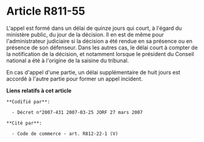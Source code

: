 # Article R811-55

L'appel est formé dans un délai de quinze jours qui court, à l'égard du ministère public, du jour de la décision. Il en est
de même pour l'administrateur judiciaire si la décision a été rendue en sa présence ou en présence de son défenseur. Dans les
autres cas, le délai court à compter de la notification de la décision, et notamment lorsque le président du Conseil national
a été à l'origine de la saisine du tribunal.

En cas d'appel d'une partie, un délai supplémentaire de huit jours est accordé à l'autre partie pour former un appel
incident.

**Liens relatifs à cet article**

	**Codifié par**:

	  - Décret n°2007-431 2007-03-25 JORF 27 mars 2007

	**Cité par**:

	  - Code de commerce - art. R812-22-1 (V)
